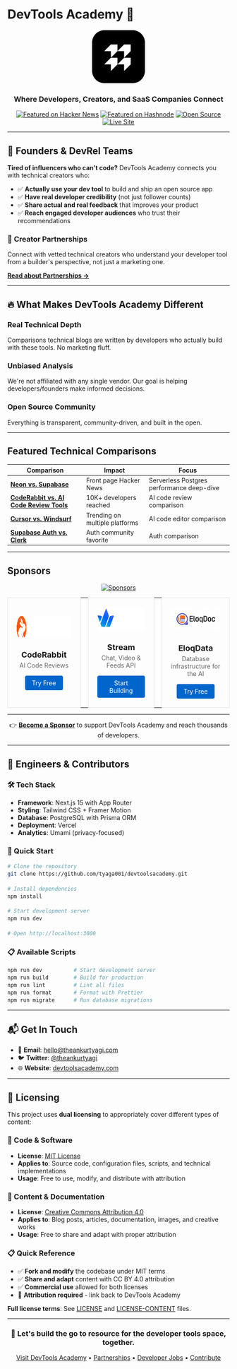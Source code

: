# DevTools Academy 🚀

<div align="center">
  <img src="public/icons/icon-256x256.png" alt="DevTools Academy Logo" width="120" height="120" />
  
  <h3>Where Developers, Creators, and SaaS Companies Connect</h3>
  
  [![Featured on Hacker News](https://img.shields.io/badge/Featured-Hacker%20News-orange?style=flat-square)](https://news.ycombinator.com)
  [![Featured on Hashnode](https://img.shields.io/badge/Featured-Hashnode-blue?style=flat-square)](https://hashnode.com)
  [![Open Source](https://img.shields.io/badge/Open%20Source-❤️-red?style=flat-square)](https://github.com/tyaga001/devtoolsacademy)
  [![Live Site](https://img.shields.io/badge/Live-devtoolsacademy.com-green?style=flat-square)](https://www.devtoolsacademy.com)
</div>

---

## 🎯 **Founders & DevRel Teams**

**Tired of influencers who can't code?** DevTools Academy connects you with technical creators who:

- ✅ **Actually use your dev tool** to build and ship an open source app
- ✅ **Have real developer credibility** (not just follower counts)
- ✅ **Share actual and real feedback** that improves your product
- ✅ **Reach engaged developer audiences** who trust their recommendations

### 🤝 **Creator Partnerships**

Connect with vetted technical creators who understand your developer tool from a builder's perspective, not just a marketing one.

**[Read about Partnerships →](https://www.devtoolsacademy.com/creator-partnerships)**

---

## 🔥 **What Makes DevTools Academy Different**

### **Real Technical Depth**

Comparisons technical blogs are written by developers who actually build with these tools. No marketing fluff.

### **Unbiased Analysis**

We're not affiliated with any single vendor. Our goal is helping developers/founders make informed decisions.

### **Open Source Community**

Everything is transparent, community-driven, and built in the open.

---

## **Featured Technical Comparisons**

| Comparison                                                                                                                | Impact                         | Focus                                     |
| ------------------------------------------------------------------------------------------------------------------------- | ------------------------------ | ----------------------------------------- |
| [**Neon vs. Supabase**](https://www.devtoolsacademy.com/blog/neon-vs-supabase)                                            | Front page Hacker News         | Serverless Postgres performance deep-dive |
| [**CodeRabbit vs. AI Code Review Tools**](https://www.devtoolsacademy.com/blog/coderabbit-vs-others-ai-code-review-tools) | 10K+ developers reached        | AI code review comparison                 |
| [**Cursor vs. Windsurf**](https://www.devtoolsacademy.com/blog/cursor-vs-windsurf)                                        | Trending on multiple platforms | AI code editor comparison                 |
| [**Supabase Auth vs. Clerk**](https://www.devtoolsacademy.com/blog/supabase-vs-clerk)                                     | Auth community favorite        | Auth comparison                           |

---

## **Sponsors**

<div align="center">

[![Sponsors](https://img.shields.io/badge/Sponsors-💎%20Trusted-blue)](https://www.devtoolsacademy.com/creator-partnerships/)

<table>
  <tr>
    <td align="center" width="300px" style="padding: 20px; border: 1px solid #e1e5e9; border-radius: 8px; margin: 10px;">
      <a href="https://coderabbit.ai/?ref=devtoolsacademy" target="_blank" rel="noopener noreferrer">
        <img src="https://raw.githubusercontent.com/tyaga001/devtoolsacademy/main/src/assets/coderabbit.svg" alt="CodeRabbit" height="50" style="margin-bottom: 15px;" />
      </a>
      <br />
      <h4 style="margin: 10px 0 5px 0; font-size: 18px;">CodeRabbit</h4>
      <p style="margin: 5px 0; color: #666; font-size: 14px;">AI Code Reviews</p>
      <a href="https://www.coderabbit.ai/?ref=devtoolsacademy" target="_blank" rel="noopener noreferrer" style="display: inline-block; margin-top: 10px; padding: 8px 16px; background: #0066cc; color: white; text-decoration: none; border-radius: 4px; font-size: 14px;">Try Free</a>
    </td>
    <td width="30px"></td>
    <td align="center" width="300px" style="padding: 20px; border: 1px solid #e1e5e9; border-radius: 8px; margin: 10px;">
      <a href="https://getstream.io/?utm_source=opensource&utm_medium=referral&utm_content=&utm_campaign=devtoolsacademy" target="_blank" rel="noopener noreferrer">
        <img src="https://raw.githubusercontent.com/tyaga001/devtoolsacademy/main/src/assets/stream.png" alt="Stream" height="50" style="margin-bottom: 15px;" />
      </a>
      <br />
      <h4 style="margin: 10px 0 5px 0; font-size: 18px;">Stream</h4>
      <p style="margin: 5px 0; color: #666; font-size: 14px;">Chat, Video & Feeds API</p>
      <a href="https://getstream.io/chat/react-chat/tutorial/?utm_source=opensource&utm_medium=referral&utm_content=&utm_campaign=devtoolsacademy" target="_blank" rel="noopener noreferrer" style="display: inline-block; margin-top: 10px; padding: 8px 16px; background: #0066cc; color: white; text-decoration: none; border-radius: 4px; font-size: 14px;">Start Building</a>
    </td>
    <td width="30px"></td>
    <td align="center" width="300px" style="padding: 20px; border: 1px solid #e1e5e9; border-radius: 8px; margin: 10px;">
      <a href="https://www.eloqdata.com/?ref=devtoolsacademy" target="_blank" rel="noopener noreferrer">
        <img src="https://raw.githubusercontent.com/tyaga001/devtoolsacademy/main/src/assets/eloqdata.png" alt="EloqData" height="55" style="margin-bottom: 15px;" />
      </a>
      <br />
      <h4 style="margin: 10px 0 5px 0; font-size: 18px;">EloqData</h4>
      <p style="margin: 5px 0; color: #666; font-size: 14px;">Database infrastructure for the AI</p>
      <a href="https://www.eloqdata.com/?ref=devtoolsacademy" target="_blank" rel="noopener noreferrer" style="display: inline-block; margin-top: 10px; padding: 8px 16px; background: #0066cc; color: white; text-decoration: none; border-radius: 4px; font-size: 14px;">Try Free</a>
    </td>
  </tr>
</table>

---

👉 [**Become a Sponsor**](https://www.devtoolsacademy.com/creator-partnerships/) to support DevTools Academy and reach thousands of developers.

</div>

---

## 💼 **Engineers & Contributors**

### **🛠️ Tech Stack**

- **Framework**: Next.js 15 with App Router
- **Styling**: Tailwind CSS + Framer Motion
- **Database**: PostgreSQL with Prisma ORM
- **Deployment**: Vercel
- **Analytics**: Umami (privacy-focused)

### **🚀 Quick Start**

```bash
# Clone the repository
git clone https://github.com/tyaga001/devtoolsacademy.git

# Install dependencies
npm install

# Start development server
npm run dev

# Open http://localhost:3000
```

### **📋 Available Scripts**

```bash
npm run dev          # Start development server
npm run build        # Build for production
npm run lint         # Lint all files
npm run format       # Format with Prettier
npm run migrate      # Run database migrations
```

---

## 📬 **Get In Touch**

- 💌 **Email**: [hello@theankurtyagi.com](mailto:hello@theankurtyagi.com)
- 🐦 **Twitter**: [@theankurtyagi](https://twitter.com/theankurtyagi)
- 🌐 **Website**: [devtoolsacademy.com](https://www.devtoolsacademy.com)

---

## 📄 **Licensing**

This project uses **dual licensing** to appropriately cover different types of content:

### **🔧 Code & Software**

- **License**: [MIT License](LICENSE)
- **Applies to**: Source code, configuration files, scripts, and technical implementations
- **Usage**: Free to use, modify, and distribute with attribution

### **📝 Content & Documentation**

- **License**: [Creative Commons Attribution 4.0](LICENSE-CONTENT)
- **Applies to**: Blog posts, articles, documentation, images, and creative works
- **Usage**: Free to share and adapt with proper attribution

### **📋 Quick Reference**

- ✅ **Fork and modify** the codebase under MIT terms
- ✅ **Share and adapt** content with CC BY 4.0 attribution
- ✅ **Commercial use** allowed for both licenses
- 🙏 **Attribution required** - link back to DevTools Academy

**Full license terms**: See [LICENSE](LICENSE) and [LICENSE-CONTENT](LICENSE-CONTENT) files.

---

<div align="center">
  <h3>🚀 Let's build the go to resource for the developer tools space, together.</h3>
  
  <p>
    <a href="https://www.devtoolsacademy.com">Visit DevTools Academy</a> •
    <a href="https://www.devtoolsacademy.com/creator-partnerships">Partnerships</a> •
    <a href="https://www.devtoolsacademy.com/jobs">Developer Jobs</a> •
    <a href="CONTRIBUTING.md">Contribute</a>
  </p>
</div>
